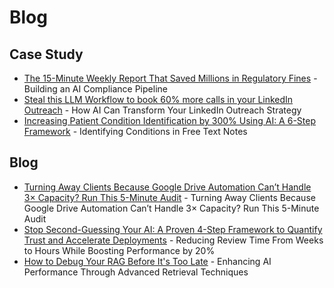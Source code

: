 # Blog

## Case Study
- [The 15-Minute Weekly Report That Saved Millions in Regulatory Fines](blog/compliance-pipeline-blog-markdown.md) - Building an AI Compliance Pipeline
- [Steal this LLM Workflow to book 60% more calls in your LinkedIn Outreach](blog/linkedin-outreach-overview.md) - How AI Can Transform Your LinkedIn Outreach Strategy
- [Increasing Patient Condition Identification by 300% Using AI: A 6-Step Framework](blog/condition-identification-blog.md) - Identifying Conditions in Free Text Notes

## Blog
- [Turning Away Clients Because Google Drive Automation Can’t Handle 3× Capacity? Run This 5-Minute Audit](blog/drive-automation-pain-points.md) - Turning Away Clients Because Google Drive Automation Can’t Handle 3× Capacity? Run This 5-Minute Audit
- [Stop Second-Guessing Your AI: A Proven 4-Step Framework to Quantify Trust and Accelerate Deployments](blog/llm-eval-blog.md) - Reducing Review Time From Weeks to Hours While Boosting Performance by 20%
- [How to Debug Your RAG Before It's Too Late](blog/rag-retrieval-blog.md) - Enhancing AI Performance Through Advanced Retrieval Techniques
